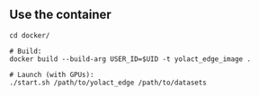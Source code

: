 ## Use the container

```Shell
cd docker/

# Build:
docker build --build-arg USER_ID=$UID -t yolact_edge_image .

# Launch (with GPUs):
./start.sh /path/to/yolact_edge /path/to/datasets
```
